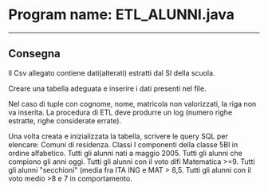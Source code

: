 # Program name: ETL_ALUNNI.java

---

## Consegna
Il Csv allegato contiene dati(alterati) estratti dal SI della scuola.

Creare una tabella adeguata e inserire i dati presenti nel file.

Nel caso di tuple con cognome, nome, matricola non valorizzati, la riga non va inserita.
La procedura di ETL deve produrre un log (numero righe estratte, righe considerate errate).

Una volta creata e inizializzata la tabella, scrivere le query SQL per elencare:
Comuni di residenza.
Classi
I componenti della classe 5BI in ordine alfabetico.
Tutti gli alunni nati a maggio 2005.
Tutti gli alunni che compiono gli anni oggi.
Tutti gli alunni con il voto difi Matematica >=9.
Tutti gli alunni "secchioni" (media fra ITA ING e MAT > 8,5.
Tutti gli alunni con il voto medio >8 e 7 in comportamento.